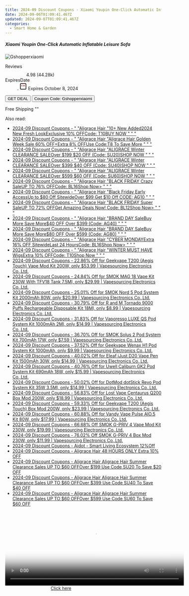 ```yaml
---
title: 2024-09 Discount Coupons - Xiaomi Youpin One-Click Automatic Inflatable Leisure Sofa | Gshopper
date: 2024-09-06T01:09:41.467Z
updated: 2024-09-07T01:09:41.467Z
categories:
  - Smart Home & Garden
---
```



<div class="max-w-4xl mx-auto grid grid-cols-1 lg:max-w-5xl lg:gap-x-20 lg:grid-cols-2">
  <div class="relative p-3 col-start-1 row-start-1 flex flex-col-reverse rounded-lg bg-gradient-to-t from-black/75 via-black/0 sm:bg-none sm:row-start-2 sm:p-0 lg:row-start-1">
    <h5 class="mt-1 text-lg font-semibold text-white sm:text-slate-900 md:text-2xl dark:sm:text-white">Xiaomi Youpin One-Click Automatic Inflatable Leisure Sofa</h5>
  </div>
  
  <div class="col-start-1 col-end-3 row-start-1 grid gap-4 sm:mb-6 sm:grid-cols-4 lg:col-start-2 lg:row-span-6 lg:row-end-6 lg:mb-0 lg:gap-6">
      <img src="&quot;&quot;" onClick="javascript:window.open(decodeURIComponent('%22https%3A%2F%2Fwww.shareasale.com%2Fu.cfm%3Fd%3D1118244%26m%3D97331%26u%3D4338022%22'), '_blank');void(0);" alt="Gshopperxiaomi" class="h-60 w-full rounded-lg object-cover sm:col-span-2 sm:h-52 lg:col-span-full" loading="lazy" />
    
  </div>
  <dl class="row-start-2 mt-4 flex items-center text-xs font-medium sm:row-start-3 sm:mt-1 md:mt-2.5 lg:row-start-2">
    <dt class="sr-only">Reviews</dt>
    <dd class="flex items-center text-indigo-600 dark:text-indigo-400">
      <svg width="24" height="24" fill="none" aria-hidden="true" class="mr-1 stroke-current dark:stroke-indigo-500">
        <path d="m12 5 2 5h5l-4 4 2.103 5L12 16l-5.103 3L9 14l-4-4h5l2-5Z" stroke-width="2" stroke-linecap="round" stroke-linejoin="round" />
      </svg>
      <span>4.98 <span class="font-normal text-slate-400">(44.28k)</span></span>
    </dd>
    <dt class="sr-only">ExpiresDate</dt>
    <dd class="flex items-center">
      <svg width="2" height="2" aria-hidden="true" fill="currentColor" class="mx-3 text-slate-300">
        <circle cx="1" cy="1" r="1" />
      </svg>
      <svg width="24" height="24" viewBox="0 0 24 24" fill="none" stroke="currentColor" stroke-width="2">
        <rect x="3" y="3" width="18" height="18" rx="2" fill="#fff" />
        <path d="M6 10L18 10" stroke="red" stroke-width="2" fill="none" />
        <path d="M10 6L10 18" stroke="#fff" stroke-width="2" fill="none" />
      </svg>
      Expires October 8, 2024    </dd>
  </dl>
  <div class="col-start-1 row-start-3 mt-4 self-center sm:col-start-2 sm:row-span-2 sm:row-start-2 sm:mt-0 lg:col-start-1 lg:row-start-3 lg:row-end-4 lg:mt-6">
    <button type="button" onClick="javascript:window.open(decodeURIComponent('%22https%3A%2F%2Fwww.shareasale.com%2Fu.cfm%3Fd%3D1118244%26m%3D97331%26u%3D4338022%22'), '_blank');void(0);" class="rounded-lg bg-red-600 px-3 py-2 text-sm font-medium leading-6 text-white">GET DEAL</button>
    <button type="button" onClick="javascript:window.open(decodeURIComponent('%22https%3A%2F%2Fwww.shareasale.com%2Fu.cfm%3Fd%3D1118244%26m%3D97331%26u%3D4338022%22'), '_blank');void(0);" class="border-dashed border-2 border-indigo-600 bg-green-100 text-sm leading-6 font-medium py-2 px-3 rounded-lg">Coupon Code: Gshopperxiaomi</button>
  </div>
  <p class="col-start-1 mt-4 text-sm leading-6 sm:col-span-2 lg:col-span-1 lg:row-start-4 lg:mt-6 dark:text-slate-400">
    Free Shipping 
""  </p>
</div>
<span class="atpl-alsoreadstyle">Also read:</span>
<div><ul>
<li><a href="https://coupons.techidaily.com/coupon-1925454-app-19272-impact/"><u>2024-09 Discount Coupons - " "Aligrace Hair "10+ New Added2024 New Fresh LookExclusive 10% OFFCode: T10BUY NOW " " "</u></a></li>
<li><a href="https://coupons.techidaily.com/coupon-1821156-app-19272-impact/"><u>2024-09 Discount Coupons - " "Aligrace Hair "Aligrace Hair Golden Week Sale 60% OFF+Extra 8% OFFUse Code:T8 To Save More " " "</u></a></li>
<li><a href="https://coupons.techidaily.com/coupon-1938659-app-19272-impact/"><u>2024-09 Discount Coupons - " "Aligrace Hair "ALIGRACE Winter CLEARANCE SALEOver $199 $20 OFF (Code: SU20)SHOP NOW " " "</u></a></li>
<li><a href="https://coupons.techidaily.com/coupon-1938660-app-19272-impact/"><u>2024-09 Discount Coupons - " "Aligrace Hair "ALIGRACE Winter CLEARANCE SALEOver $399 $40 OFF (Code: SU40)SHOP NOW " " "</u></a></li>
<li><a href="https://coupons.techidaily.com/coupon-1938661-app-19272-impact/"><u>2024-09 Discount Coupons - " "Aligrace Hair "ALIGRACE Winter CLEARANCE SALEOver $599 $60 OFF (Code: SU60)SHOP NOW " " "</u></a></li>
<li><a href="https://coupons.techidaily.com/coupon-1885900-app-19272-impact/"><u>2024-09 Discount Coupons - " "Aligrace Hair "BLACK FRIDAY Crazy SaleUP TO 76% OFFCode: BL16Shop Now> " " "</u></a></li>
<li><a href="https://coupons.techidaily.com/coupon-1868452-app-19272-impact/"><u>2024-09 Discount Coupons - " "Aligrace Hair "Black Friday Early AccessUp to $80 Off SitewideOver $99 Get $10 Off CODE: AG10 " " "</u></a></li>
<li><a href="https://coupons.techidaily.com/coupon-1885987-app-19272-impact/"><u>2024-09 Discount Coupons - " "Aligrace Hair "BLACK FRIDAY Super SaleUP TO 72% OFFGet Amazing Deals Now! Code: BL12Shop Now> " " "</u></a></li>
<li><a href="https://coupons.techidaily.com/coupon-1868453-app-19272-impact/"><u>2024-09 Discount Coupons - " "Aligrace Hair "BRAND DAY SaleBuy More Save More$40 OFF Over $399 (Code: AG40) " " "</u></a></li>
<li><a href="https://coupons.techidaily.com/coupon-1868454-app-19272-impact/"><u>2024-09 Discount Coupons - " "Aligrace Hair "BRAND DAY SaleBuy More Save More$80 OFF Over $599 (Code: AG80) " " "</u></a></li>
<li><a href="https://coupons.techidaily.com/coupon-1885901-app-19272-impact/"><u>2024-09 Discount Coupons - " "Aligrace Hair "CYBER MONDAYExtra 16% OFF SitewideLast 24 HoursCode: BL16Shop Now> " " "</u></a></li>
<li><a href="https://coupons.techidaily.com/coupon-1896484-app-19272-impact/"><u>2024-09 Discount Coupons - " "Aligrace Hair "WINTER MUST HAVE WigsExtra 10% OFFCode: T10Shop Now " " "</u></a></li>
<li><a href="https://coupons.techidaily.com/coupon-931573-share-90958-sale/"><u>2024-09 Discount Coupons - 22.86% Off for Geekvape T200 (Aegis Touch) Vape Mod Kit 200W, only $53.99 | Vapesourcing Electronics Co.,Ltd.</u></a></li>
<li><a href="https://coupons.techidaily.com/coupon-921239-share-90958-sale/"><u>2024-09 Discount Coupons - 24.84% Off for SMOK MAG 18 Vape Kit 230W With TFV18 Tank 7.5Ml, only $29.99 | Vapesourcing Electronics Co.,Ltd.</u></a></li>
<li><a href="https://coupons.techidaily.com/coupon-922358-share-90958-sale/"><u>2024-09 Discount Coupons - 25.01% Off for SMOK Nord 5 Pod System Kit 2000mAh 80W, only $20.99 | Vapesourcing Electronics Co.,Ltd.</u></a></li>
<li><a href="https://coupons.techidaily.com/coupon-931576-share-90958-sale/"><u>2024-09 Discount Coupons - 30.79% Off for R and M Tornado 9000 Puffs Rechargeable Disposable Kit 18Ml, only $8.99 | Vapesourcing Electronics Co.,Ltd.</u></a></li>
<li><a href="https://coupons.techidaily.com/coupon-929358-share-90958-sale/"><u>2024-09 Discount Coupons - 31.83% Off for Vaporesso LUXE QS Pod System Kit 1000mAh 2Ml, only $14.99 | Vapesourcing Electronics Co.,Ltd.</u></a></li>
<li><a href="https://coupons.techidaily.com/coupon-921235-share-90958-sale/"><u>2024-09 Discount Coupons - 36.70% Off for SMOK Solus 2 Pod System Kit 700mAh 17W, only $7.59 | Vapesourcing Electronics Co.,Ltd.</u></a></li>
<li><a href="https://coupons.techidaily.com/coupon-904014-share-90958-sale/"><u>2024-09 Discount Coupons - 37.52% Off for Geekvape Wenax H1 Pod System Kit 1000mAh, only $9.99 | Vapesourcing Electronics Co.,Ltd.</u></a></li>
<li><a href="https://coupons.techidaily.com/coupon-902959-share-90958-sale/"><u>2024-09 Discount Coupons - 40.02% Off for Eleaf iJust D20 Vape Pen Kit 1500mAh 30W, only $14.99 | Vapesourcing Electronics Co.,Ltd.</u></a></li>
<li><a href="https://coupons.techidaily.com/coupon-901892-share-90958-sale/"><u>2024-09 Discount Coupons - 40.76% Off for Uwell Caliburn GK2 Pod System Kit 690mAh 18W, only $15.99 | Vapesourcing Electronics Co.,Ltd.</u></a></li>
<li><a href="https://coupons.techidaily.com/coupon-929032-share-90958-sale/"><u>2024-09 Discount Coupons - 50.02% Off for DotMod dotStick Revo Pod System Kit 35W 3.5Ml, only $14.99 | Vapesourcing Electronics Co.,Ltd.</u></a></li>
<li><a href="https://coupons.techidaily.com/coupon-921237-share-90958-sale/"><u>2024-09 Discount Coupons - 56.83% Off for Lost Vape Centaurus Q200 Box Mod 200W, only $18.99 | Vapesourcing Electronics Co.,Ltd.</u></a></li>
<li><a href="https://coupons.techidaily.com/coupon-931572-share-90958-sale/"><u>2024-09 Discount Coupons - 59.33% Off for Geekvape T200 (Aegis Touch) Box Mod 200W, only $23.99 | Vapesourcing Electronics Co.,Ltd.</u></a></li>
<li><a href="https://coupons.techidaily.com/coupon-928013-share-90958-sale/"><u>2024-09 Discount Coupons - 60.88% Off for Vandy Vape Pulse AIO.5 Kit 80W, only $17.99 | Vapesourcing Electronics Co.,Ltd.</u></a></li>
<li><a href="https://coupons.techidaily.com/coupon-907093-share-90958-sale/"><u>2024-09 Discount Coupons - 66.68% Off SMOK G-PRIV 4 Vape Mod Kit 230W, only $19.99 | Vapesourcing Electronics Co.,Ltd.</u></a></li>
<li><a href="https://coupons.techidaily.com/coupon-907094-share-90958-sale/"><u>2024-09 Discount Coupons - 76.02% Off SMOK G-PRIV 4 Box Mod 230W, only $11.99 | Vapesourcing Electronics Co.,Ltd.</u></a></li>
<li><a href="https://coupons.techidaily.com/coupon-1808696-app-19576-impact/"><u>2024-09 Discount Coupons - Aidot - Smart Living Ecosystem 12%Off</u></a></li>
<li><a href="https://coupons.techidaily.com/coupon-1880918-app-19272-impact/"><u>2024-09 Discount Coupons - Aligrace Hair 48 HOURS ONLY Extra 10% OFF</u></a></li>
<li><a href="https://coupons.techidaily.com/coupon-1802230-app-19272-impact/"><u>2024-09 Discount Coupons - Aligrace Hair Aligrace Hair Summer Clearance Sales UP TO $60 OFFOver $199 Use Code SU20 To Save $20 OFF</u></a></li>
<li><a href="https://coupons.techidaily.com/coupon-1802231-app-19272-impact/"><u>2024-09 Discount Coupons - Aligrace Hair Aligrace Hair Summer Clearance Sales UP TO $60 OFFOver $399 Use Code SU40 To Save $40 OFF</u></a></li>
<li><a href="https://coupons.techidaily.com/coupon-1802232-app-19272-impact/"><u>2024-09 Discount Coupons - Aligrace Hair Aligrace Hair Summer Clearance Sales UP TO $60 OFFOver $599 Use Code SU60 To Save $60 OFF</u></a></li>
</ul></div>

<ins class="adsbygoogle"
      style="display:block"
      data-ad-client="ca-pub-7571918770474297"
      data-ad-slot="8358498916"
      data-ad-format="auto"
      data-full-width-responsive="true"></ins>
<!-- affiliate ads begin -->
<span id="1993645">
					<video width="576" height="240" style="cursor:pointer"
           poster="//a.impactradius-go.com/display-clicktoplayimage/1993645.png"
           onclick="if(!this.playClicked){this.play();this.setAttribute('controls',true);this.playClicked=true;}">
	   <source src="//a.impactradius-go.com/display-ad/22993-1993645">
	   <img src="//a.impactradius-go.com/display-clicktoplayimage/1993645.png" style="border: none; height: 100%; width: 100%; object-fit: contain">
	</video>
	<div style="width:360px;text-align:center"><a href="javascript:window.open(decodeURIComponent('https%3A%2F%2Fhomestyler.sjv.io%2Fc%2F5597632%2F1993645%2F22993'), '_blank');void(0);">Click here</a></div>
</span>
<img height="0" width="0" src="https://imp.pxf.io/i/5597632/1993645/22993" style="position:absolute;visibility:hidden;" border="0" />
<!-- affiliate ads end -->